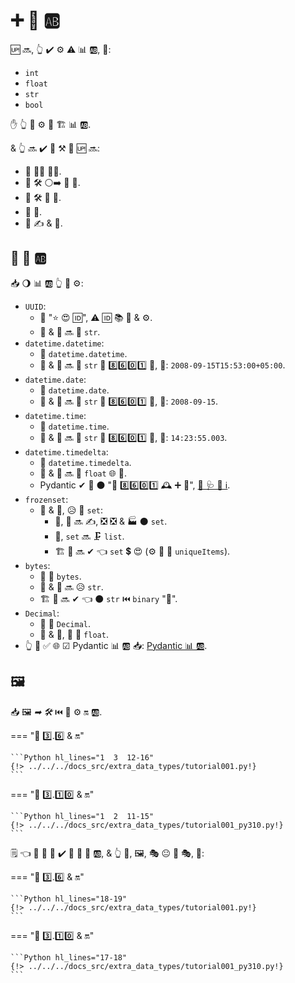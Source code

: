 # ➕ 💽 🆎

🆙 🔜, 👆 ✔️ ⚙️ ⚠ 📊 🆎, 💖:

* `int`
* `float`
* `str`
* `bool`

✋️ 👆 💪 ⚙️ 🌅 🏗 📊 🆎.

&amp; 👆 🔜 ✔️ 🎏 ⚒ 👀 🆙 🔜:

* 👑 👨‍🎨 🐕‍🦺.
* 💽 🛠️ ⚪️➡️ 📨 📨.
* 💽 🛠️ 📨 💽.
* 💽 🔬.
* 🏧 ✍ &amp; 🧾.

## 🎏 💽 🆎

📥 🌖 📊 🆎 👆 💪 ⚙️:

* `UUID`:
    * 🐩 "⭐ 😍 🆔", ⚠ 🆔 📚 💽 &amp; ⚙️.
    * 📨 &amp; 📨 🔜 🎨 `str`.
* `datetime.datetime`:
    * 🐍 `datetime.datetime`.
    * 📨 &amp; 📨 🔜 🎨 `str` 💾 8️⃣6️⃣0️⃣1️⃣ 📁, 💖: `2008-09-15T15:53:00+05:00`.
* `datetime.date`:
    * 🐍 `datetime.date`.
    * 📨 &amp; 📨 🔜 🎨 `str` 💾 8️⃣6️⃣0️⃣1️⃣ 📁, 💖: `2008-09-15`.
* `datetime.time`:
    * 🐍 `datetime.time`.
    * 📨 &amp; 📨 🔜 🎨 `str` 💾 8️⃣6️⃣0️⃣1️⃣ 📁, 💖: `14:23:55.003`.
* `datetime.timedelta`:
    * 🐍 `datetime.timedelta`.
    * 📨 &amp; 📨 🔜 🎨 `float` 🌐 🥈.
    * Pydantic ✔ 🎦 ⚫️ "💾 8️⃣6️⃣0️⃣1️⃣ 🕰 ➕ 🔢", <a href="https://pydantic-docs.helpmanual.io/usage/exporting_models/#json_encoders" class="external-link" target="_blank">👀 🩺 🌅 ℹ</a>.
* `frozenset`:
    * 📨 &amp; 📨, 😥 🎏 `set`:
        * 📨, 📇 🔜 ✍, ❎ ❎ &amp; 🏭 ⚫️ `set`.
        * 📨, `set` 🔜 🗜 `list`.
        * 🏗 🔗 🔜 ✔ 👈 `set` 💲 😍 (⚙️ 🎻 🔗 `uniqueItems`).
* `bytes`:
    * 🐩 🐍 `bytes`.
    * 📨 &amp; 📨 🔜 😥 `str`.
    * 🏗 🔗 🔜 ✔ 👈 ⚫️ `str` ⏮️ `binary` "📁".
* `Decimal`:
    * 🐩 🐍 `Decimal`.
    * 📨 &amp; 📨, 🍵 🎏 `float`.
* 👆 💪 ✅ 🌐 ☑ Pydantic 📊 🆎 📥: <a href="https://pydantic-docs.helpmanual.io/usage/types" class="external-link" target="_blank">Pydantic 📊 🆎</a>.

## 🖼

📥 🖼 *➡ 🛠️* ⏮️ 🔢 ⚙️ 🔛 🆎.

=== "🐍 3️⃣.6️⃣ &amp; 🔛"

    ```Python hl_lines="1  3  12-16"
    {!> ../../../docs_src/extra_data_types/tutorial001.py!}
    ```

=== "🐍 3️⃣.1️⃣0️⃣ &amp; 🔛"

    ```Python hl_lines="1  2  11-15"
    {!> ../../../docs_src/extra_data_types/tutorial001_py310.py!}
    ```

🗒 👈 🔢 🔘 🔢 ✔️ 👫 🐠 💽 🆎, &amp; 👆 💪, 🖼, 🎭 😐 📅 🎭, 💖:

=== "🐍 3️⃣.6️⃣ &amp; 🔛"

    ```Python hl_lines="18-19"
    {!> ../../../docs_src/extra_data_types/tutorial001.py!}
    ```

=== "🐍 3️⃣.1️⃣0️⃣ &amp; 🔛"

    ```Python hl_lines="17-18"
    {!> ../../../docs_src/extra_data_types/tutorial001_py310.py!}
    ```
